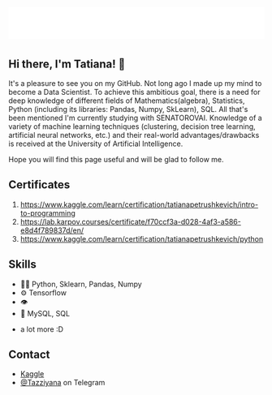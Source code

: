 <h1 align="center">
   <img src="https://github.com/kypena/kypena/blob/master/name.svg" alt="Tatiana " />
</h1>

## Hi there, I'm Tatiana! 👋
It's a pleasure to see you on my GitHub.
Not long ago I made up my mind to become a Data Scientist. To achieve this ambitious goal, there is a need for deep knowledge of different fields of Mathematics(algebra), Statistics, Python (including its libraries: Pandas, Numpy, SkLearn), SQL. All that's been mentioned I'm currently studying with SENATOROVAI.
Knowledge of a variety of machine learning techniques (clustering, decision tree learning, artificial neural networks, etc.) and their real-world advantages/drawbacks is received at the University of Artificial Intelligence.

Hope you will find this page useful and will  be glad to follow me.

## Certificates
1. https://www.kaggle.com/learn/certification/tatianapetrushkevich/intro-to-programming 
2. https://lab.karpov.courses/certificate/f70ccf3a-d028-4af3-a586-e8d4f789837d/en/
3. https://www.kaggle.com/learn/certification/tatianapetrushkevich/python

## Skills
- 👨‍💻 Python, Sklearn, Pandas, Numpy
- ⚙️ Tensorflow
- 👁️ 
- 💽 MySQL, SQL
+ a lot more :D

## Contact
- [Kaggle](https://www.kaggle.com/tatianapetrushkevich])
- [@Tazziyana](https://t.me/Tazziyana) on Telegram
